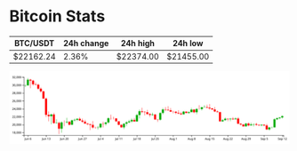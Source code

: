 # Bitcoin Stats

BTC/USDT|24h change|24h high|24h low|
|---|---|---|---|
|$22162.24|2.36%|$22374.00|$21455.00|

<img src="./chart.svg">

